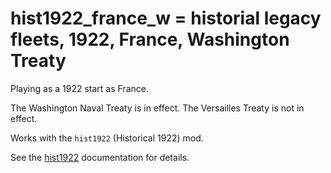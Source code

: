 # hist1922_france_w = historial legacy fleets, 1922, France, Washington Treaty

Playing as a 1922 start as France.

The Washington Naval Treaty is  in effect.
The Versailles Treaty is not in effect.

Works with the `hist1922` (Historical 1922) mod.

See the [hist1922](hist1922.md) documentation for details.

